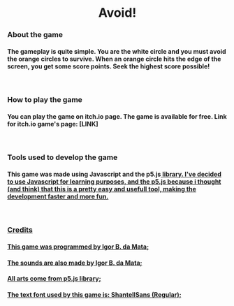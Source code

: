 <h1 align="center">Avoid!</h1>

<h3 align="left">About the game</h3>
<h4>	The gameplay is quite simple. You are the white circle and you must avoid the orange circles to survive. When an orange circle hits the edge of the screen, you get some score points. Seek the highest score possible!</h4>

<br>

<h3 align="left">How to play the game</h3>
<h4>	You can play the game on itch.io page. The game is available for free. Link for itch.io game's page: [LINK]</h4>

<br>

<h3 align="left">Tools used to develop the game</h3>
<h4>	This game was made using Javascript and the p5.js<a 
href="https://p5js.org/" target="_blank" rel="noreferrer"> library. I've decided to use Javascript for learning purposes, and the p5.js because i thought (and think) that this is a pretty easy and usefull tool, making the development faster and more fun.</h4>

<br>

<h3 align="left">Credits</h3>
<h4>This game was programmed by Igor B. da Mata;</h4>
<h4>The sounds are also made by Igor B. da Mata;</h4>
<h4>All arts come from p5.js library;</h4>
<h4>The text font used by this game is: ShantellSans
<a href="https://shantellsans.com/" target="_blank" rel="noreferrer"> (Regular);